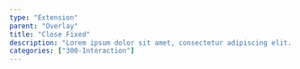 ```yaml
---
type: "Extension"
parent: "Overlay"
title: "Close Fixed"
description: "Lorem ipsum dolor sit amet, consectetur adipiscing elit. Nunc tempus laoreet leo sit amet iaculis."
categories: ["300-Interaction"]
---
```


<demo>
  <demovanilla src="demos/inline/extension/overlay/close-fixed">
  </demovanilla>
</demo>
